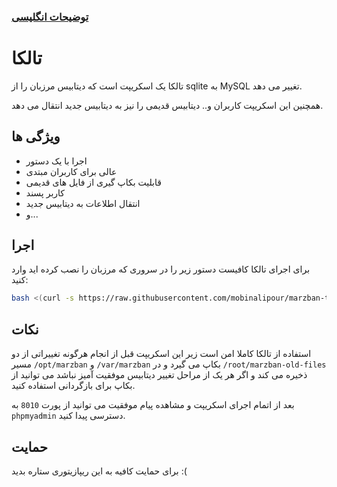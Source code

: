 ###  [توضیحات انگلیسی](https://github.com/mobinalipour/marzban-to-mysql)

# تالکا

تالکا یک اسکریپت است که دیتابیس مرزبان را از sqlite به MySQL تغییر می دهد.

همچنین این اسکریپت کاربران و.. دیتابیس قدیمی را نیز به دیتابیس جدید انتقال می دهد.

## ویژگی ها

- اجرا با یک دستور
- عالی برای کاربران مبتدی
- قابلیت بکاپ گیری از فایل های قدیمی
- کاربر پسند
- انتقال اطلاعات به دیتابیس جدید
- و...

## اجرا

برای اجرای تالکا کافیست دستور زیر را در سروری که مرزبان را نصب کرده اید وارد کنید:

```bash
bash <(curl -s https://raw.githubusercontent.com/mobinalipour/marzban-to-mysql/main/marzban-to-mysql.sh)
```
    
## نکات

استفاده از تالکا کاملا امن است زیر این اسکریپت قبل از انجام هرگونه تغییراتی از دو مسیر `/opt/marzban` و `/var/marzban` بکاپ می گیرد و در `/root/marzban-old-files` ذخیره می کند و اگر هر یک از مراحل تغییر دیتابیس موفقیت آمیز نباشد می توانید از بکاپ برای بازگردانی استفاده کنید.

بعد از اتمام اجرای اسکریپت و مشاهده پیام موفقیت می توانید از پورت `8010` به `phpmyadmin` دسترسی پیدا کنید.


## حمایت

برای حمایت کافیه به این ریپازیتوری ستاره بدید :(
